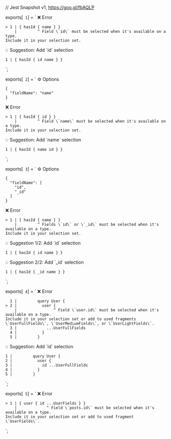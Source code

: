 // Jest Snapshot v1, https://goo.gl/fbAQLP

exports[` 1`] = `
❌ Error

    > 1 | { hasId { name } }
        |         ^ Field \`id\` must be selected when it's available on a type.
    Include it in your selection set.

💡 Suggestion: Add \`id\` selection

    1 | { hasId { id name } }
`;

exports[` 2`] = `
⚙️ Options

    {
      "fieldName": "name"
    }

❌ Error

    > 1 | { hasId { id } }
        |         ^ Field \`name\` must be selected when it's available on a type.
    Include it in your selection set.

💡 Suggestion: Add \`name\` selection

    1 | { hasId { name id } }
`;

exports[` 3`] = `
⚙️ Options

    {
      "fieldName": [
        "id",
        "_id"
      ]
    }

❌ Error

    > 1 | { hasId { name } }
        |         ^ Fields \`id\` or \`_id\` must be selected when it's available on a type.
    Include it in your selection set.

💡 Suggestion 1/2: Add \`id\` selection

    1 | { hasId { id name } }

💡 Suggestion 2/2: Add \`_id\` selection

    1 | { hasId { _id name } }
`;

exports[` 4`] = `
❌ Error

      1 |         query User {
    > 2 |           user {
        |                ^ Field \`user.id\` must be selected when it's available on a type.
    Include it in your selection set or add to used fragments \`UserFullFields\`, \`UserMediumFields\`, or \`UserLightFields\`.
      3 |             ...UserFullFields
      4 |           }
      5 |         }

💡 Suggestion: Add \`id\` selection

    1 |         query User {
    2 |           user {
    3 |             id ...UserFullFields
    4 |           }
    5 |         }
`;

exports[` 5`] = `
❌ Error

    > 1 | { user { id ...UserFields } }
        |             ^ Field \`posts.id\` must be selected when it's available on a type.
    Include it in your selection set or add to used fragment \`UserFields\`.
`;
